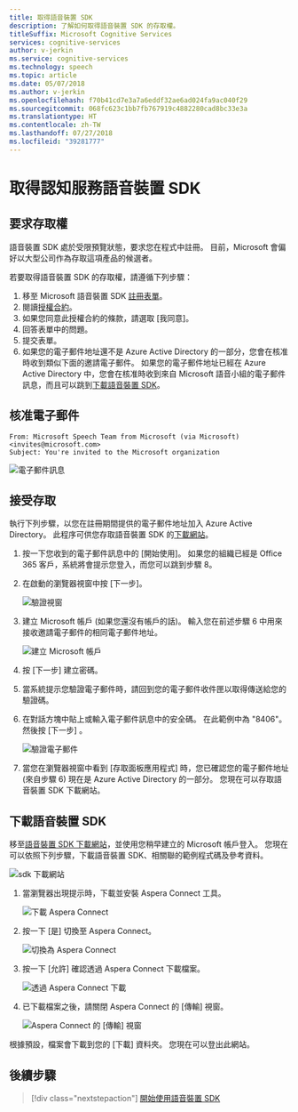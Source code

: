 ```yaml
---
title: 取得語音裝置 SDK
description: 了解如何取得語音裝置 SDK 的存取權。
titleSuffix: Microsoft Cognitive Services
services: cognitive-services
author: v-jerkin
ms.service: cognitive-services
ms.technology: speech
ms.topic: article
ms.date: 05/07/2018
ms.author: v-jerkin
ms.openlocfilehash: f70b41cd7e3a7a6eddf32ae6ad024fa9ac040f29
ms.sourcegitcommit: 068fc623c1bb7fb767919c4882280cad8bc33e3a
ms.translationtype: HT
ms.contentlocale: zh-TW
ms.lasthandoff: 07/27/2018
ms.locfileid: "39281777"
---
```

# <a name="get-the-cognitive-services-speech-devices-sdk"></a>取得認知服務語音裝置 SDK

## <a name="requesting-access"></a>要求存取權

語音裝置 SDK 處於受限預覽狀態，要求您在程式中註冊。 目前，Microsoft 會偏好以大型公司作為存取這項產品的候選者。

若要取得語音裝置 SDK 的存取權，請遵循下列步驟：

1. 移至 Microsoft 語音裝置 SDK [註冊表單](https://aka.ms/sdsdk-signup)。
1. 閱讀[授權合約](speech-devices-sdk-license.md)。
1. 如果您同意此授權合約的條款，請選取 [我同意]。
1. 回答表單中的問題。
1. 提交表單。 
1. 如果您的電子郵件地址還不是 Azure Active Directory 的一部分，您會在核准時收到類似下面的邀請電子郵件。 如果您的電子郵件地址已經在 Azure Active Directory 中，您會在核准時收到來自 Microsoft 語音小組的電子郵件訊息，而且可以跳到[下載語音裝置 SDK](#download-the-speech-devices-sdk)。

## <a name="approval-e-mail"></a>核准電子郵件

```
From: Microsoft Speech Team from Microsoft (via Microsoft) <invites@microsoft.com> 
Subject: You're invited to the Microsoft organization 
```

![電子郵件訊息](media/speech-devices-sdk/get-sdk-1.png)

## <a name="accept-access"></a>接受存取
執行下列步驟，以您在註冊期間提供的電子郵件地址加入 Azure Active Directory。 此程序可供您存取語音裝置 SDK 的[下載網站](https://shares.datatransfer.microsoft.com/)。

1. 按一下您收到的電子郵件訊息中的 [開始使用]。 如果您的組織已經是 Office 365 客戶，系統將會提示您登入，而您可以跳到步驟 8。

2. 在啟動的瀏覽器視窗中按 [下一步]。

    ![驗證視窗](media/speech-devices-sdk/get-sdk-2.png)

3. 建立 Microsoft 帳戶 (如果您還沒有帳戶的話)。 輸入您在前述步驟 6 中用來接收邀請電子郵件的相同電子郵件地址。

    ![建立 Microsoft 帳戶](media/speech-devices-sdk/get-sdk-3.png)

4. 按 [下一步] 建立密碼。

5. 當系統提示您驗證電子郵件時，請回到您的電子郵件收件匣以取得傳送給您的驗證碼。
 
7. 在對話方塊中貼上或輸入電子郵件訊息中的安全碼。 在此範例中為 "8406"。 然後按 [下一步] 。

    ![驗證電子郵件](media/speech-devices-sdk/get-sdk-6.png)
 
8. 當您在瀏覽器視窗中看到 [存取面板應用程式] 時，您已確認您的電子郵件地址 (來自步驟 6) 現在是 Azure Active Directory 的一部分。 您現在可以存取語音裝置 SDK 下載網站。

## <a name="download-the-speech-devices-sdk"></a>下載語音裝置 SDK

移至[語音裝置 SDK 下載網站](https://shares.datatransfer.microsoft.com/)，並使用您稍早建立的 Microsoft 帳戶登入。 您現在可以依照下列步驟，下載語音裝置 SDK、相關聯的範例程式碼及參考資料。

![sdk 下載網站](media/speech-devices-sdk/get-sdk-7.png)

1. 當瀏覽器出現提示時，下載並安裝 Aspera Connect 工具。

    ![下載 Aspera Connect](media/speech-devices-sdk/get-sdk-8.png)
 
1. 按一下 [是] 切換至 Aspera Connect。

    ![切換為 Aspera Connect](media/speech-devices-sdk/get-sdk-9.png)
 
1. 按一下 [允許] 確認透過 Aspera Connect 下載檔案。

    ![透過 Aspera Connect 下載](media/speech-devices-sdk/get-sdk-10.png)
 
1. 已下載檔案之後，請關閉 Aspera Connect 的 [傳輸] 視窗。

    ![Aspera Connect 的 [傳輸] 視窗](media/speech-devices-sdk/get-sdk-11.png)
 
根據預設，檔案會下載到您的 [下載] 資料夾。 您現在可以登出此網站。 

## <a name="next-steps"></a>後續步驟

> [!div class="nextstepaction"]
> [開始使用語音裝置 SDK](speech-devices-sdk-qsg.md)
